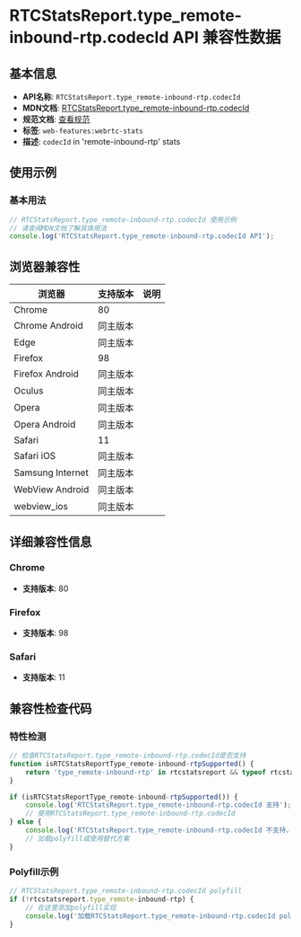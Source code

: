 # RTCStatsReport.type_remote-inbound-rtp.codecId API 兼容性数据

## 基本信息

- **API名称**: `RTCStatsReport.type_remote-inbound-rtp.codecId`
- **MDN文档**: [RTCStatsReport.type_remote-inbound-rtp.codecId](https://developer.mozilla.org/docs/Web/API/RTCRemoteInboundRtpStreamStats/codecId)
- **规范文档**: [查看规范](https://w3c.github.io/webrtc-stats/#dom-rtcrtpstreamstats-codecid)
- **标签**: `web-features:webrtc-stats`
- **描述**: `codecId` in 'remote-inbound-rtp' stats

## 使用示例

### 基本用法

```javascript
// RTCStatsReport.type_remote-inbound-rtp.codecId 使用示例
// 请查阅MDN文档了解具体用法
console.log('RTCStatsReport.type_remote-inbound-rtp.codecId API');
```

## 浏览器兼容性

| 浏览器 | 支持版本 | 说明 |
|--------|----------|------|
| Chrome | 80 |  |
| Chrome Android | 同主版本 |  |
| Edge | 同主版本 |  |
| Firefox | 98 |  |
| Firefox Android | 同主版本 |  |
| Oculus | 同主版本 |  |
| Opera | 同主版本 |  |
| Opera Android | 同主版本 |  |
| Safari | 11 |  |
| Safari iOS | 同主版本 |  |
| Samsung Internet | 同主版本 |  |
| WebView Android | 同主版本 |  |
| webview_ios | 同主版本 |  |

## 详细兼容性信息

### Chrome

- **支持版本**: 80

### Firefox

- **支持版本**: 98

### Safari

- **支持版本**: 11

## 兼容性检查代码

### 特性检测

```javascript
// 检查RTCStatsReport.type_remote-inbound-rtp.codecId是否支持
function isRTCStatsReportType_remote-inbound-rtpSupported() {
    return 'type_remote-inbound-rtp' in rtcstatsreport && typeof rtcstatsreport.type_remote-inbound-rtp === 'function';
}

if (isRTCStatsReportType_remote-inbound-rtpSupported()) {
    console.log('RTCStatsReport.type_remote-inbound-rtp.codecId 支持');
    // 使用RTCStatsReport.type_remote-inbound-rtp.codecId
} else {
    console.log('RTCStatsReport.type_remote-inbound-rtp.codecId 不支持，需要polyfill');
    // 加载polyfill或使用替代方案
}
```

### Polyfill示例

```javascript
// RTCStatsReport.type_remote-inbound-rtp.codecId polyfill
if (!rtcstatsreport.type_remote-inbound-rtp) {
    // 在这里添加polyfill实现
    console.log('加载RTCStatsReport.type_remote-inbound-rtp.codecId polyfill');
}
```

